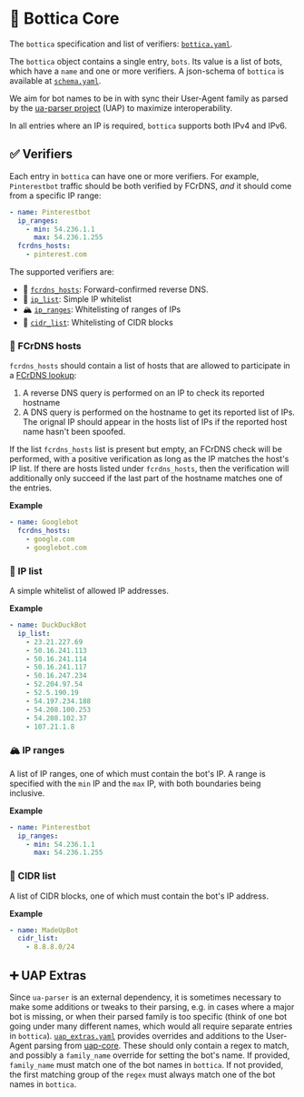 # 🤖 Bottica Core

The `bottica` specification and list of verifiers: [`bottica.yaml`](./bottica.yaml).

The `bottica` object contains a single entry, `bots`. Its value is a list
of bots, which have a `name` and one or more verifiers. A json-schema of
`bottica` is available at [`schema.yaml`](./schema.yaml).

We aim for bot names to be in with sync their User-Agent family as parsed
by the [ua-parser project](https://github.com/ua-parser/uap-core) (UAP)
to maximize interoperability.

In all entries where an IP is required, `bottica` supports both IPv4 and IPv6.

## ✅ Verifiers

Each entry in `bottica` can have one or more verifiers. For example,
`Pinterestbot` traffic should be both verified by FCrDNS, _and_ it should
come from a specific IP range:

```yaml
- name: Pinterestbot
  ip_ranges:
    - min: 54.236.1.1
      max: 54.236.1.255
  fcrdns_hosts:
    - pinterest.com
```

The supported verifiers are:
* 🔄 [`fcrdns_hosts`](#fcrdns-hosts): Forward-confirmed reverse DNS.
* 📃 [`ip_list`](#ip-list): Simple IP whitelist
* 🏔 [`ip_ranges`](#ip-ranges): Whitelisting of ranges of IPs
* 🍎 [`cidr_list`](#cidr-list): Whitelisting of CIDR blocks

### 🔄 FCrDNS hosts

`fcrdns_hosts` should contain a list of hosts that are allowed to
participate in a [FCrDNS lookup](https://en.wikipedia.org/wiki/Forward-confirmed_reverse_DNS):

1. A reverse DNS query is performed on an IP to check its reported hostname
2. A DNS query is performed on the hostname to get its reported list of IPs.
   The orignal IP should appear in the hosts list of IPs if the reported host
   name hasn't been spoofed.

If the list `fcrdns_hosts` list is present but empty, an FCrDNS check will
be performed, with a positive verification as long as the IP matches the
host's IP list. If there are hosts listed under `fcrdns_hosts`, then the
verification will additionally only succeed if the last part of the hostname
matches one of the entries.

**Example**
```yaml
- name: Googlebot
  fcrdns_hosts:
    - google.com
    - googlebot.com
```

### 📃 IP list

A simple whitelist of allowed IP addresses.

**Example**
```yaml
- name: DuckDuckBot
  ip_list:
    - 23.21.227.69
    - 50.16.241.113
    - 50.16.241.114
    - 50.16.241.117
    - 50.16.247.234
    - 52.204.97.54
    - 52.5.190.19
    - 54.197.234.188
    - 54.208.100.253
    - 54.208.102.37
    - 107.21.1.8
```


### 🏔 IP ranges

A list of IP ranges, one of which must contain the bot's IP. A range is
specified with the `min` IP and the `max` IP, with both boundaries
being inclusive.

**Example**

```yaml
- name: Pinterestbot
  ip_ranges:
    - min: 54.236.1.1
      max: 54.236.1.255
```

### 🍎 CIDR list

A list of CIDR blocks, one of which must contain the bot's IP address.

**Example**

```yaml
- name: MadeUpBot
  cidr_list:
    - 8.8.8.0/24
```


## ➕ UAP Extras

Since `ua-parser` is an external dependency, it is sometimes necessary
to make some additions or tweaks to their parsing, e.g. in cases where
a major bot is missing, or when their parsed family is too specific
(think of one bot going under many different names, which would all
require separate entries in `bottica`).
[`uap_extras.yaml`](./uap_extras.yaml) provides overrides and additions
to the User-Agent parsing from
[uap-core](https://github.com/ua-parser/uap-core). These should only
contain a regex to match, and possibly a `family_name` override for
setting the bot's name. If provided, `family_name` must match one of
the bot names in `bottica`. If not provided, the first matching group
of the `regex` must always match one of the bot names in `bottica`.
